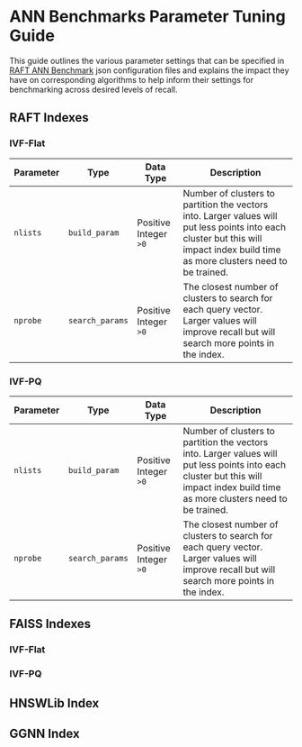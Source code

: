 # ANN Benchmarks Parameter Tuning Guide

This guide outlines the various parameter settings that can be specified in [RAFT ANN Benchmark](raft_ann_benchmarks.md) json configuration files and explains the impact they have on corresponding algorithms to help inform their settings for benchmarking across desired levels of recall. 


## RAFT Indexes

### IVF-Flat

| Parameter | Type           | Data Type             | Description                                                                                                                                                                       |
|-----------|----------------|-----------------------|-----------------------------------------------------------------------------------------------------------------------------------------------------------------------------------|
| `nlists`  | `build_param`  | Positive Integer `>0` | Number of clusters to partition the vectors into. Larger values will put less points into each cluster but this will impact index build time as more clusters need to be trained. |
| `nprobe`  | `search_params` | Positive Integer `>0` | The closest number of clusters to search for each query vector. Larger values will improve recall but will search more points in the index. |

### IVF-PQ

| Parameter | Type                                  | Data Type             | Description                                                                                                                                                                       |
|-----------|---------------------------------------|-----------------------|-----------------------------------------------------------------------------------------------------------------------------------------------------------------------------------|
| `nlists`  | `build_param`                         | Positive Integer `>0` | Number of clusters to partition the vectors into. Larger values will put less points into each cluster but this will impact index build time as more clusters need to be trained. |
| `nprobe`  | `search_params` | Positive Integer `>0` | The closest number of clusters to search for each query vector. Larger values will improve recall but will search more points in the index. |


## FAISS Indexes

### IVF-Flat

### IVF-PQ


## HNSWLib Index


## GGNN Index